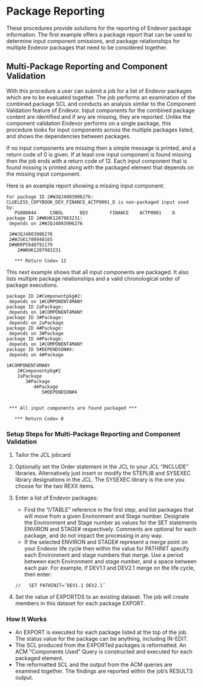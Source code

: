 # Package Reporting
These procedures provide solutions for the reporting of Endevor package information. The first example offers a package report that can be used to determine input component omissions, and package relationships for multiple Endevor packages that need to be considered together.

## Multi-Package Reporting and Component Validation
With this procedure a user can submit a job for a list of Endevor packages which are to be evaluated together. The job performs an examination of the combined package SCL and conducts an analysis similar to the Component Validation feature of Endevor. Input components for the combined package content are identified and if any are missing, they are reported. Unlike the component validation Endevor performs on a single package, this procedure looks for input components across the multiple packages listed, and shows the dependencies between packages.

If no input components are missing then a simple message is printed, and a return code of 0 is given. If at least one input component is found missing then the job ends with a return code of 12. Each input component that is found missing is printed along with the packaged element that depends on the missing input component.


Here is an example report showing a missing input component:
```
For package ID 2#WJQJ4003906276:                                        
CLUELESS_COPYBOOK_DEV_FINANCE_ACTP0001_D is non-packaged input used by: 
   PG000044     COBOL      DEV        FINANCE    ACTP0001    D          
package ID 2#WKHK1207983231:                                            
 depends on 2#WJQJ4003906276                                            
                                                                        
 2#WJQJ4003906276                                                       
 2#WJSK1700940165                                                       
 D#WKRP5940791179                                                       
    2#WKHK1207983231                                                    
                                                                        
   *** Return Code= 12                                                  
```

This next example shows that all input components are packaged. It also lists multiple package relationships and a valid chronological order of package executions.

```
package ID 2#Componentpkg#2:                        
 depends on 1#COMPONENT4MANY     
package ID 2aPackage:                        
 depends on 1#COMPONENT4MANY        
package ID 3#Package:                        
 depends on 2aPackage               
package ID 4#Package:                        
 depends on 3#Package     
package ID 4#Package:                        
 depends on 1#COMPONENT4MANY
package ID 5#DEPENDSON#4:                        
 depends on 4#Package
            
1#COMPONENT4MANY           
    2#Componentpkg#2        
    2aPackage               
       3#Package            
          4#Package         
             5#DEPENDSON#4  


 *** All input components are found packaged ***    
                                                     
   *** Return Code= 0    
```

### Setup Steps for Multi-Package Reporting and Component Validation

1. Tailor the JCL jobcard
2. Optionally set the Order statement in the JCL to your JCL “INCLUDE” libraries. Alternatively just insert or modify the STEPLIB and SYSEXEC library designations in the JCL. The SYSEXEC library is the one you choose for the two REXX items.
3. Enter a list of Endevor packages:
   - Find the “//TABLE” reference in the first step, and list packages that will move from a given Environment and Stage number. Designate the Environment and Stage number as values for the SET statements ENVIRON and STAGE# respectively. Comments are optional for each package, and do not impact the processing in any way.
   - If the selected ENVIRON and STAGE# represent a merge point on your Endevor life cycle then within the value for PATHINIT specify each Environment and stage numbers that merge. Use a period between each Environment and stage number, and a space between each pair. For example, if DEV1.1 and DEV2.1 merge on the life cycle, then enter:

   `//   SET PATHINIT=’DEV1.1 DEV2.1’`
4. Set the value of EXPORTDS to an existing dataset. The job will create members in this dataset for each package EXPORT.

### How It Works
- An EXPORT is executed for each package listed at the top of the job. The status value for the package can be anything, including IN-EDIT.
- The SCL produced from the EXPORTed packages is reformatted. An ACM “Components Used” Query is constructed and executed for each packaged element.
- The reformatted SCL and the output from the ACM queries are examined together. The findings are reported within the job’s RESULTS output.